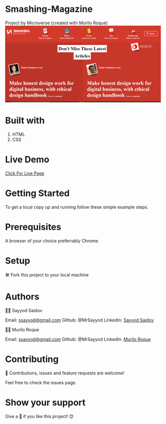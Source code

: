 # Smashing-Magazine
Project by Microverse (created with Murilo Roque)
![Smashing Magazine](/images/screenshot.png)

# Built with
1. HTML
2. CSS

# Live Demo 
[Click For Live Page](https://rawcdn.githack.com/MrSayyod/Smashing-Magazine/660ade458f153856d4fb78d67e377af80d66b8c7/index.html)

# Getting Started
To get a local copy up and running follow these simple example steps.

# Prerequisites
A browser of your choice preferrably Chrome.

# Setup
:hammer_and_wrench: Fork this project to your local machine

# Authors
:man_technologist: Sayyod Saidov

Email: ssayyod@gmail.com
Github: @MrSayyod
LinkedIn: [Sayyod Saidov](https://www.linkedin.com/in/sayyod-saidov-507b0818b)

:man_technologist: Murilo Roque

Email: ssayyod@gmail.com
Github: @MrSayyod
LinkedIn: [Murilo Roque](https://www.linkedin.com/in/sayyod-saidov-507b0818b)

# Contributing
:handshake: Contributions, issues and feature requests are welcome!

Feel free to check the issues page.

# Show your support
Give a :star2: if you like this project! :blush:
